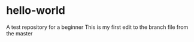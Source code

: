 # hello-world
A test repository for a beginner
This is my first edit to the branch file from the master
